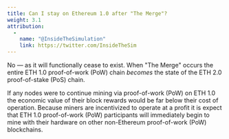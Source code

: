 ```yaml
---
title: Can I stay on Ethereum 1.0 after "The Merge"?
weight: 3.1
attribution:
  -
    name: "@InsideTheSimulation"
    link: https://twitter.com/InsideTheSim
---
```


No — as it will functionally cease to exist. When "The Merge" occurs the entire ETH 1.0 proof-of-work (PoW) chain _becomes_ the state of the ETH 2.0 proof-of-stake (PoS) chain.

If any nodes were to continue mining via proof-of-work (PoW) on ETH 1.0 the economic value of their block rewards would be far below their cost of operation. Because miners are incentivized to operate at a profit it is expect that ETH 1.0 proof-of-work (PoW) participants will immediately begin to mine with their hardware on other non-Ethereum proof-of-work (PoW) blockchains.
